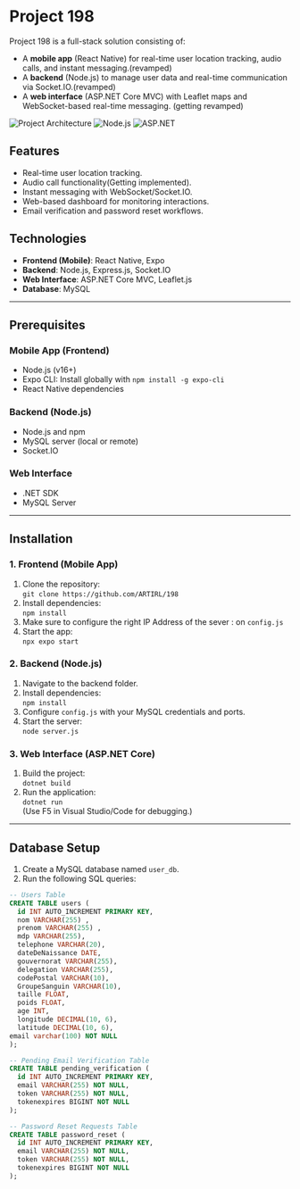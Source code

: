 # Project 198

Project 198 is a full-stack solution consisting of:
- A **mobile app** (React Native) for real-time user location tracking, audio calls, and instant messaging.(revamped)
- A **backend** (Node.js) to manage user data and real-time communication via Socket.IO.(revamped)
- A **web interface** (ASP.NET Core MVC) with Leaflet maps and WebSocket-based real-time messaging. (getting revamped)

![Project Architecture](https://img.shields.io/badge/React_Native-61DAFB?style=for-the-badge&logo=react&logoColor=white)
![Node.js](https://img.shields.io/badge/Node.js-339933?style=for-the-badge&logo=node.js&logoColor=white)
![ASP.NET](https://img.shields.io/badge/ASP.NET_Core-512BD4?style=for-the-badge&logo=.net&logoColor=white)

## Features
- Real-time user location tracking.
- Audio call functionality(Getting implemented).
- Instant messaging with WebSocket/Socket.IO.
- Web-based dashboard for monitoring interactions.
- Email verification and password reset workflows.

## Technologies
- **Frontend (Mobile)**: React Native, Expo
- **Backend**: Node.js, Express.js, Socket.IO
- **Web Interface**: ASP.NET Core MVC, Leaflet.js
- **Database**: MySQL

---

## Prerequisites

### Mobile App (Frontend)
- Node.js (v16+)
- Expo CLI: Install globally with `npm install -g expo-cli`
- React Native dependencies

### Backend (Node.js)
- Node.js and npm
- MySQL server (local or remote)
- Socket.IO

### Web Interface
- .NET SDK
- MySQL Server

---

## Installation

### 1. Frontend (Mobile App)
1. Clone the repository:  
   `git clone https://github.com/ARTIRL/198`
2. Install dependencies:  
   `npm install`
3. Make sure to configure the right IP Address of the sever : on `config.js`   
4. Start the app:  
   `npx expo start` 

### 2. Backend (Node.js)
1. Navigate to the backend folder.
2. Install dependencies:  
   `npm install`
3. Configure `config.js` with your MySQL credentials and ports.
4. Start the server:  
   `node server.js`

### 3. Web Interface (ASP.NET Core)
1. Build the project:  
   `dotnet build`
2. Run the application:  
   `dotnet run`  
   (Use F5 in Visual Studio/Code for debugging.)

---

## Database Setup

1. Create a MySQL database named `user_db`.
2. Run the following SQL queries:

```sql
-- Users Table
CREATE TABLE users (
  id INT AUTO_INCREMENT PRIMARY KEY,
  nom VARCHAR(255) ,
  prenom VARCHAR(255) ,
  mdp VARCHAR(255),
  telephone VARCHAR(20),
  dateDeNaissance DATE,
  gouvernorat VARCHAR(255),
  delegation VARCHAR(255),
  codePostal VARCHAR(10),
  GroupeSanguin VARCHAR(10),
  taille FLOAT,
  poids FLOAT,
  age INT,
  longitude DECIMAL(10, 6),
  latitude DECIMAL(10, 6),
email varchar(100) NOT NULL
);

-- Pending Email Verification Table
CREATE TABLE pending_verification (
  id INT AUTO_INCREMENT PRIMARY KEY,
  email VARCHAR(255) NOT NULL,
  token VARCHAR(255) NOT NULL,
  tokenexpires BIGINT NOT NULL
);

-- Password Reset Requests Table
CREATE TABLE password_reset (
  id INT AUTO_INCREMENT PRIMARY KEY,
  email VARCHAR(255) NOT NULL,
  token VARCHAR(255) NOT NULL,
  tokenexpires BIGINT NOT NULL
);

